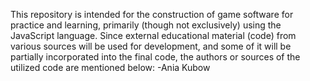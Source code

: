 This repository is intended for the construction of game software for practice and learning, 
primarily (though not exclusively) using the JavaScript language. Since external educational 
material (code) from various sources will be used for development, and some of it will be 
partially incorporated into the final code, the authors or sources of the utilized code are 
mentioned below:
-Ania Kubow
